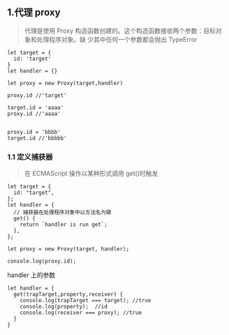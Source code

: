## 1.代理 proxy

> 代理是使用 Proxy 构造函数创建的。这个构造函数接收两个参数：目标对象和处理程序对象。缺
> 少其中任何一个参数都会抛出 TypeError

```
let target = {
  id: 'target'
}
let handler = {}

let proxy = new Proxy(target,handler)

proxy.id //'target'

target.id = 'aaaa'
proxy.id //'aaaa'


proxy.id = 'bbbb'
target.id //'bbbbb'
```

### 1.1 定义捕获器

> 在 ECMAScript 操作以某种形式调用 get()时触发

```
let target = {
  id: "target",
};
let handler = {
  // 捕获器在处理程序对象中以方法名为键
  get() {
    return `handler is run get`;
  },
};

let proxy = new Proxy(target, handler);

console.log(proxy.id);

```

handler 上的参数

```
let handler = {
  get(trapTarget,property,receiver) {
    console.log(trapTarget === target); //true
    console.log(property);  //id
    console.log(receiver === proxy); //true
  }
}
```
